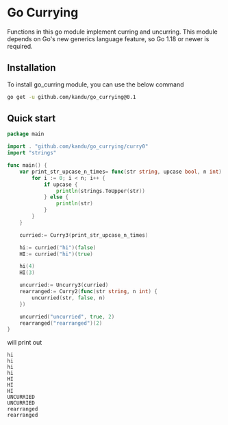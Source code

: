 # Go Currying

Functions in this go module implement curring and uncurring. This module depends on Go's new generics language feature, so Go 1.18 or newer is required.

## Installation


To install go\_curring module, you can use the below command

```sh
go get -u github.com/kandu/go_currying@0.1
```

## Quick start

``` go
package main

import . "github.com/kandu/go_currying/curry0"
import "strings"

func main() {
    var print_str_upcase_n_times= func(str string, upcase bool, n int) {
        for i := 0; i < n; i++ {
            if upcase {
                println(strings.ToUpper(str))
            } else {
                println(str)
            }
        }
    }

    curried:= Curry3(print_str_upcase_n_times)

    hi:= curried("hi")(false)
    HI:= curried("hi")(true)

    hi(4)
    HI(3)

    uncurried:= Uncurry3(curried)
    rearranged:= Curry2(func(str string, n int) {
        uncurried(str, false, n)
    })

    uncurried("uncurried", true, 2)
    rearranged("rearranged")(2)
}
```

will print out

```
hi
hi
hi
hi
HI
HI
HI
UNCURRIED
UNCURRIED
rearranged
rearranged
```
